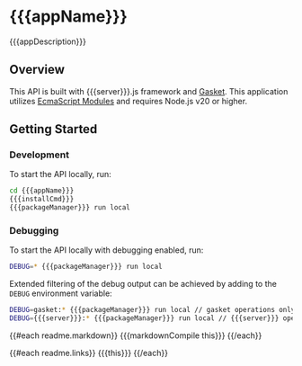 # {{{appName}}}

{{{appDescription}}}

## Overview

This API is built with {{{server}}}.js framework and [Gasket](https://gasket.dev/). This application utilizes [EcmaScript Modules] and requires Node.js v20 or higher.

## Getting Started

### Development

To start the API locally, run:

```bash
cd {{{appName}}}
{{{installCmd}}}
{{{packageManager}}} run local
```

### Debugging

To start the API locally with debugging enabled, run:

```bash
DEBUG=* {{{packageManager}}} run local
```

Extended filtering of the debug output can be achieved by adding to the `DEBUG` environment variable:

```bash
DEBUG=gasket:* {{{packageManager}}} run local // gasket operations only
DEBUG={{{server}}}:* {{{packageManager}}} run local // {{{server}}} operations only
```

{{#each readme.markdown}}
{{{markdownCompile this}}}
{{/each}}
<!-- LINKS -->
[EcmaScript Modules]: https://developer.mozilla.org/en-US/docs/Web/JavaScript/Guide/Modules
{{#each readme.links}}
{{{this}}}
{{/each}}
